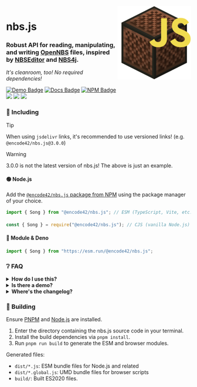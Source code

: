 [Docs]: https://encode42.github.io/nbs.js/docs/
[Docs Badge]: https://img.shields.io/badge/Docs-3178C6?labelColor=3178C6&logo=typescript&logoColor=white&style=flat-square
[NPM]: https://www.npmjs.com/package/@encode42/nbs.js
[NPM Badge]: https://img.shields.io/npm/v/@encode42/nbs.js?label=​&color=cb0000&labelColor=cb0000&logo=npm&logoColor=white&style=flat-square
[Changelog]: changelog.md
[Demo]: https://encode42.dev/nbs
[Demo Badge]: https://img.shields.io/badge/Demo-202b38?labelColor=202b38&logo=svelte&logoColor=white&style=flat-square
[Actions]: https://github.com/encode42/nbs.js/actions/workflows/build.yml
[Actions Badge]: https://img.shields.io/github/actions/workflow/status/encode42/nbs.js/build.yml?style=flat-square
[Support]: https://encode42.dev/support
[Support Badge]: https://img.shields.io/discord/646517284453613578?color=7289da&labelColor=7289da&label=​&logo=discord&logoColor=white&style=flat-square
[Codacy]: https://app.codacy.com/gh/encode42/nbs.js/dashboard
[Codacy Badge]: https://img.shields.io/codacy/grade/68f12c67186549b88ab7ada56ac83efc?color=172B4D&labelColor=172B4D&label=​&logo=codacy&style=flat-square

<img src=".github/assets/badge-lq.png" align="right" id="header">

# nbs.js
### Robust API for reading, manipulating, and writing [OpenNBS](https://opennbs.org) files, inspired by [NBSEditor](https://github.com/TheGreatFoxxy/NBSEditor/blob/408e3e58058bd72286fc7e9740d62a39a0c919dd/src/nbs.js) and [NBS4j](https://github.com/koca2000/NBS4j).

*It's cleanroom, too! No required dependencies!*

[![Demo Badge]][Demo] [![Docs Badge]][Docs] [![NPM Badge]][NPM]  
[![][Actions Badge]][Actions] [![][Codacy Badge]][Codacy] [![][Support Badge]][Support]

### 🔧 Including
> [!TIP]
> When using `jsdelivr` links, it's recommended to use versioned links! (e.g. `@encode42/nbs.js@3.0.0`)

> [!WARNING]  
> 3.0.0 is not the latest version of nbs.js! The above is just an example.

#### 🟢 Node.js
Add the [`@encode42/nbs.js` package from NPM][NPM] using the package manager of your choice.

```js
import { Song } from "@encode42/nbs.js"; // ESM (TypeScript, Vite, etc.)

const { Song } = require("@encode42/nbs.js"); // CJS (vanilla Node.js)
```

#### 🦕 Module & Deno
```js
import { Song } from "https://esm.run/@encode42/nbs.js";
```

### ❔ FAQ
<details>
<summary>
<b>How do I use this?</b>
</summary>

[Install nbs.js for your platform](#-including), then refer to the [documentation][Docs] and examples below.

There are more examples designed for use with Node.js in the [examples directory](/examples)!

<details>
<summary>
🟢 Node.js
</summary>

```js
// ESM (TypeScript, Vite, etc.)
import { readFileSync } from "node:fs";
import { fromArrayBuffer } from "@encode42/nbs.js";

// CJS (vanilla Node.js)
const { readFileSync } = require("fs");
const { fromArrayBuffer } = require("@encode42/nbs.js");

const songFile = readFileSync("song.nbs"); // Read the selected NBS file
const buffer = new Uint8Array(songFile).buffer; // Convert it into an ArrayBuffer
const song = fromArrayBuffer(buffer); // Parse the buffer

console.dir(song);
```
</details>

<details>
<summary>
🌐 Browser
</summary>

```html
<input type="file" id="file-input">

<script type="module">
	import { fromArrayBuffer } from "https://esm.run/@encode42/nbs.js"

	window.addEventListener("load", () => {
		const input = document.getElementById("file-input");

		// Initialize file input
		input.addEventListener("change", () => {
			const songFile = input.files[0]; // Read the selected NBS file
			songFile.arrayBuffer().then(buffer => { // Convert it into an ArrayBuffer
				const song = fromArrayBuffer(buffer); // Parse the buffer

				console.dir(song);
			});
		});
	});
</script>
```
</details>

<details>
<summary>
🦕 Deno
</summary>

```js
import { fromArrayBuffer } from "https://esm.run/@encode42/nbs.js";

const songFile = await Deno.readFile("song.nbs"); // Read the selected NBS file
const buffer = new Uint8Array(songFile).buffer; // Convert it into an ArrayBuffer
const song = fromArrayBuffer(buffer); // Parse the buffer

console.dir(song);
```
</details>
</details>

<details>
<summary>
<b>Is there a demo?</b>
</summary>

Yes! A demo site is located [here](https://encode42.dev/nbs). It serves as an example of how to read NBS files, allows you to edit the song structure, and plays the result through the browser.

This repository also contains [tests](/tests) that could be used as examples, and [examples designed for Node.js](/examples).
</details>

<details>
<summary>
<b>Where's the changelog?</b>
</summary>

I don't create GitHub releases, but I do keep a changelog [here][Changelog]!
</details>

### 🔨 Building
Ensure [PNPM](https://pnpm.io/) and [Node.js](https://nodejs.org/) are installed.

1. Enter the directory containing the nbs.js source code in your terminal.
2. Install the build dependencies via `pnpm install`.
3. Run `pnpm run build` to generate the ESM and browser modules.

Generated files:
- `dist/*.js`: ESM bundle files for Node.js and related
- `dist/*.global.js`: UMD bundle files for browser scripts
- `build/`: Built ES2020 files.
